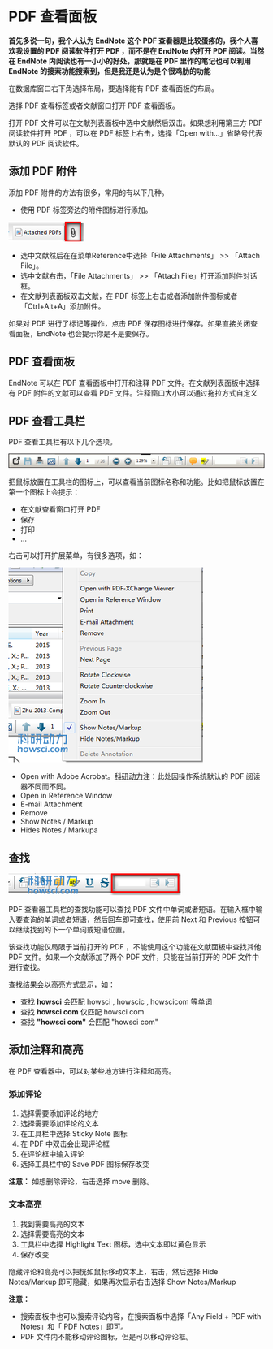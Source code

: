 # PDF 查看面板

**首先多说一句，我个人认为 EndNote 这个 PDF 查看器是比较蛋疼的，我个人喜欢我设置的 PDF 阅读软件打开 PDF ，而不是在 EndNote 内打开 PDF 阅读。当然在 EndNote 内阅读也有一小小的好处，那就是在 PDF 里作的笔记也可以利用 EndNote 的搜索功能搜索到，但是我还是认为是个很鸡肋的功能**

在数据库窗口右下角选择布局，要选择能有 PDF 查看面板的布局。

选择 PDF 查看标签或者文献窗口打开 PDF 查看面板。

打开 PDF 文件可以在文献列表面板中选中文献然后双击。如果想利用第三方 PDF 阅读软件打开 PDF ，可以在 PDF 标签上右击，选择「Open with...」省略号代表默认的 PDF 阅读软件。

## 添加 PDF 附件

添加 PDF 附件的方法有很多，常用的有以下几种。

* 使用 PDF 标签旁边的附件图标进行添加。

![&#x6DFB;&#x52A0; PDF &#x9644;&#x4EF6;&#x65B9;&#x6CD5;](../.gitbook/assets/ico-attach-pdf.png)

* 选中文献然后在在菜单Reference中选择「File Attachments」 &gt;&gt; 「Attach File」。
* 选中文献右击，「File Attachments」 &gt;&gt; 「Attach File」打开添加附件对话框。
* 在文献列表面板双击文献，在 PDF 标签上右击或者添加附件图标或者「Ctrl+Alt+A」添加附件。

如果对 PDF 进行了标记等操作，点击 PDF 保存图标进行保存。如果直接关闭查看面板，EndNote 也会提示你是不是要保存。

## PDF 查看面板

EndNote 可以在 PDF 查看面板中打开和注释 PDF 文件。在文献列表面板中选择有 PDF 附件的文献可以查看 PDF 文件。注释窗口大小可以通过拖拉方式自定义

## PDF 查看工具栏

PDF 查看工具栏有以下几个选项。

![PDF &#x67E5;&#x770B;&#x5DE5;&#x5177;&#x680F;](../.gitbook/assets/pdf-viewer-toolba-windows.gif)

把鼠标放置在工具栏的图标上，可以查看当前图标名称和功能。比如把鼠标放置在第一个图标上会提示：

* 在文献查看窗口打开 PDF
* 保存
* 打印
* ...

右击可以打开扩展菜单，有很多选项，如：

![&#x6587;&#x732E;&#x53F3;&#x51FB;&#x7684;&#x6269;&#x5C55;&#x83DC;&#x5355;&#x547D;&#x4EE4;](../.gitbook/assets/pdf-viewer-right-click.png)

* Open with Adobe Acrobat。[科研动力](http://www.howsci.com/)注：此处因操作系统默认的 PDF 阅读器不同而不同。
* Open in Reference Window
* E-mail Attachment
* Remove
* Show Notes / Markup
* Hides Notes / Markupa

## 查找

![EndNote &#x67E5;&#x627E;&#x529F;&#x80FD;](../.gitbook/assets/find-feature.png)

PDF 查看器工具栏的查找功能可以查找 PDF 文件中单词或者短语。在输入框中输入要查询的单词或者短语，然后回车即可查找，使用前 Next 和 Previous 按钮可以继续找到的下一个单词或短语位置。

该查找功能仅局限于当前打开的 PDF ，不能使用这个功能在文献面板中查找其他 PDF 文件。如果一个文献添加了两个 PDF 文件，只能在当前打开的 PDF 文件中进行查找。

查找结果会以高亮方式显示，如：

* 查找 **howsci** 会匹配 howsci , howscic , howscicom 等单词
* 查找 **howsci com** 仅匹配 howsci com
* 查找 **"howsci com"** 会匹配 "howsci com"

## 添加注释和高亮

在 PDF 查看器中，可以对某些地方进行注释和高亮。

### **添加评论**

1. 选择需要添加评论的地方
2. 选择需要添加评论的文本
3. 在工具栏中选择 Sticky Note 图标
4. 在 PDF 中双击会出现评论框
5. 在评论框中输入评论
6. 选择工具栏中的 Save PDF 图标保存改变

**注意：** 如想删除评论，右击选择 move 删除。

### **文本高亮**

1. 找到需要高亮的文本
2. 选择需要高亮的文本
3. 工具栏中选择 Highlight Text 图标，选中文本即以黄色显示
4. 保存改变

隐藏评论和高亮可以把恍如鼠标移动文本上，右击，然后选择 Hide Notes/Markup 即可隐藏，如果再次显示右击选择 Show Notes/Markup

**注意：**

* 搜索面板中也可以搜索评论内容，在搜索面板中选择「Any Field + PDF with Notes」和「 PDF Notes」即可。
* PDF 文件内不能移动评论图标，但是可以移动评论框。

